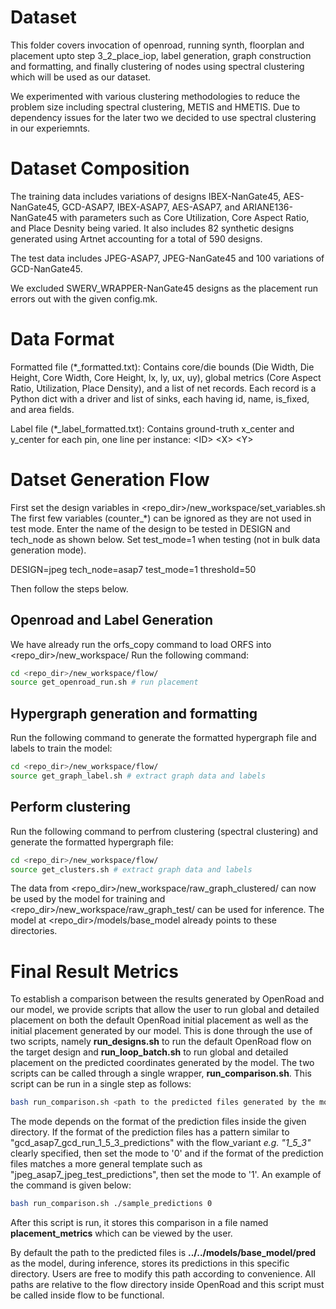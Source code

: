 # Dataset

This folder covers invocation of openroad, running synth, floorplan and placement upto step 3_2_place_iop, label generation, graph construction and formatting, and finally clustering of nodes using spectral clustering which will be used as our dataset.

We experimented with various clustering methodologies to reduce the problem size including spectral clustering, METIS and HMETIS. Due to dependency issues for the later two we decided to use spectral clustering in our experiemnts.

# Dataset Composition

The training data includes variations of designs IBEX-NanGate45, AES-NanGate45, GCD-ASAP7, IBEX-ASAP7, AES-ASAP7, and ARIANE136-NanGate45 with parameters such as Core Utilization, Core Aspect Ratio, and Place Desnity being varied. It also includes 82 synthetic designs generated using Artnet accounting for a total of 590 designs.

The test data includes JPEG-ASAP7, JPEG-NanGate45 and 100 variations of GCD-NanGate45.

We excluded SWERV_WRAPPER-NanGate45 designs as the placement run errors out with the given config.mk.

# Data Format

Formatted file (*_formatted.txt): Contains core/die bounds (Die Width, Die Height, Core Width, Core Height, lx, ly, ux, uy), global metrics (Core Aspect Ratio, Utilization, Place Density), and a list of net records. Each record is a Python dict with a driver and list of sinks, each having id, name, is_fixed, and area fields.

Label file (*_label_formatted.txt): Contains ground-truth x_center and y_center for each pin, one line per instance: &lt;ID&gt; &lt;X&gt; &lt;Y&gt;

# Datset Generation Flow

First set the design variables in &lt;repo_dir&gt;/new_workspace/set_variables.sh
The first few variables (counter_*) can be ignored as they are not used in test mode.
Enter the name of the design to be tested in DESIGN and tech_node as shown below.
Set test_mode=1 when testing (not in bulk data generation mode).

DESIGN=jpeg
tech_node=asap7
test_mode=1
threshold=50

Then follow the steps below.

## Openroad and Label Generation
We have already run the orfs_copy command to load ORFS into &lt;repo_dir&gt;/new_workspace/
Run the following command:

```bash
cd <repo_dir>/new_workspace/flow/
source get_openroad_run.sh # run placement
```

## Hypergraph generation and formatting
Run the following command to generate the formatted hypergraph file and labels to train the model:

```bash
cd <repo_dir>/new_workspace/flow/
source get_graph_label.sh # extract graph data and labels
```

## Perform clustering
Run the following command to perfrom clustering (spectral clustering) and generate the formatted hypergraph file:

```bash
cd <repo_dir>/new_workspace/flow/
source get_clusters.sh # extract graph data and labels
```

The data from &lt;repo_dir&gt;/new_workspace/raw_graph_clustered/ can now be used by the model for training and &lt;repo_dir&gt;/new_workspace/raw_graph_test/ can be used for inference. The model at &lt;repo_dir&gt;/models/base_model already points to these directories.

# Final Result Metrics

To establish a comparison between the results generated by OpenRoad and our model, we provide scripts that allow the user to run global and detailed placement on both the default OpenRoad initial placement as well as the initial placement generated by our model. This is done through the use of two scripts, namely **run_designs.sh** to run the default OpenRoad flow on the target design and **run_loop_batch.sh** to run global and detailed placement on the predicted coordinates generated by the model. The two scripts can be called through a single wrapper, **run_comparison.sh**. This script can be run in a single step as follows:

```bash 
bash run_comparison.sh <path to the predicted files generated by the model> <mode (either 1 or 0)>

```
The mode depends on the format of the prediction files inside the given directory. If the format of the prediction files has a pattern similar to "gcd_asap7_gcd_run_1_5_3_predictions" with the flow_variant *e.g. "1_5_3"* clearly specified, then set the mode to '0' and if the format of the prediction files matches a more general template such as "jpeg_asap7_jpeg_test_predictions", then set the mode to '1'. An example of the command is given below:


```bash 
bash run_comparison.sh ./sample_predictions 0

```

After this script is run, it stores this comparison in a file named **placement_metrics** which can be viewed by the user.

By default the path to the predicted files is **../../models/base_model/pred** as the model, during inference, stores its predictions in this specific directory. Users are free to modify this path according to convenience. All paths are relative to the flow directory inside OpenRoad and this script must be called inside flow to be functional.
